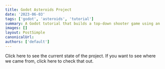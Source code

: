 ```yaml
---
title: Godot Asteroids Project
date: '2023-06-03'
tags: ['godot', 'asteroids', 'tutorial']
summary: A Godot tutorial that builds a top-down shooter game using an Asteroids-like theme.
images: []
layout: PostSimple
canonicalUrl:
authors: ['default']
---
```


Click here to see the current state of the project. If you want to see where we came from, click here to check that out.
